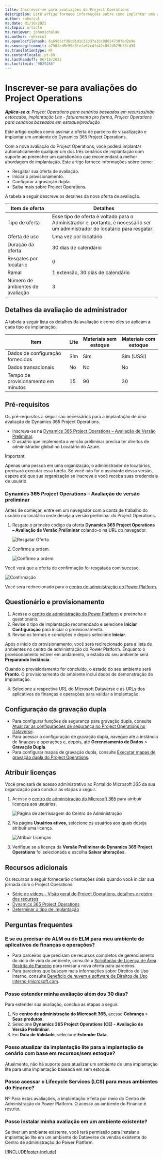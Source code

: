 ```yaml
---
title: Inscrever-se para avaliações do Project Operations
description: Este artigo fornece informações sobre como implantar uma avaliação do Dynamics 365 Project Operations.
author: ruhercul
ms.date: 01/10/2022
ms.topic: article
ms.reviewer: johnmichalak
ms.author: ruhercul
ms.openlocfilehash: 6a6986cfd6c01d1c22d37a10c8d824730fad2e9e
ms.sourcegitcommit: a798fed5c59e3fefa62cdfa42c852d529b33fd35
ms.translationtype: HT
ms.contentlocale: pt-BR
ms.lasthandoff: 06/18/2022
ms.locfileid: "9029286"
---
```

# <a name="sign-up-for-project-operations-trials"></a>Inscrever-se para avaliações do Project Operations 

_**Aplica-se a:** Project Operations para cenários baseados em recursos/não estocados, implantação Lite - faturamento pro forma, Project Operations para cenários baseados em estoque/produção__ 



Este artigo explica como assinar a oferta de parceiro de visualização e implantar um ambiente do Dynamics 365 Project Operations.

Com a nova avaliação do Project Operations, você poderá implantar automaticamente qualquer um dos três cenários de implantação com suporte ao preencher um questionário que recomendará a melhor abordagem de implantação. Este artigo fornece informações sobre como:

- Resgatar sua oferta de avaliação.
- Iniciar o provisionamento.
- Configurar a gravação dupla.
- Saiba mais sobre Project Operations. 

A tabela a seguir descreve os detalhes da nova oferta de avaliação.

| **Item de oferta**               | **Detalhes**                                  |
|------------------------------|----------------------------------------------|
| Tipo de oferta                   | Esse tipo de oferta é voltado para o Administrador e, portanto, é necessário ser um administrador do locatário para resgatar. |
| Oferta de uso                    | Uma vez por locatário                          |
| Duração da oferta               | 30 dias de calendário                             |
| Resgates por locatário       | 0                                            |
| Ramal                    | 1 extensão, 30 dias de calendário               |
| Número de ambientes de avaliação | 3                                            |


## <a name="admin-trial-details"></a>Detalhes da avaliação de administrador
A tabela a seguir lista os detalhes da avaliação e como eles se aplicam a cada tipo de implantação.

| **Item**                      | **Lite**                                     | **Materiais sem estoque** | **Materiais com estoque** |
|-------------------------------|----------------------------------------------|---------------------------|-----------------------|
| Dados de configuração fornecidos           | Sim                                          | Sim                       | Sim (USSI)            |
| Dados transacionais            | No                                           | No                        | No                    |
| Tempo de provisionamento em minutos  | 15                                           | 90                        | 30                    |
 
## <a name="prerequisites"></a>Pré-requisitos
Os pré-requisitos a seguir são necessários para a implantação de uma avaliação do Dynamics 365 Project Operations.

- Inscreva-se na [Dynamics 365 Project Operations – Avaliação de Versão Preliminar](https://www.aka.ms/try-po).
- O usuário que implementa a versão preliminar precisa ter direitos de administrador global no Locatário do Azure.

> [!IMPORTANT]
> Apenas uma pessoa em uma organização, o administrador de locatários, precisará executar essa tarefa. Se você não for o assinante dessa versão, espere até que sua organização se inscreva e você receba suas credenciais de usuário.

### <a name="dynamics-365-project-operations---preview-trial"></a>Dynamics 365 Project Operations – Avaliação de versão preliminar 

Antes de começar, entre em um navegador com a conta de trabalho do usuário no locatário onde deseja a versão preliminar do Project Operations.

1. Resgate o primeiro código da oferta **Dynamics 365 Project Operations – Avaliação de Versão Preliminar** colando-o na URL do navegador.

    ![Resgatar Oferta](./media/16RedeemFirstOfferNew.png)

2. Confirme a ordem.

    ![Confirme a ordem](./media/17ConfirmOrderNew.png)

  Você verá que a oferta de confirmação foi resgatada com sucesso.

   ![Confirmação](./media/18OrderConfirmationNew.png)

  Você será redirecionado para o [centro de administração do Power Platform](https://admin.powerplatform.microsoft.com/projectoperationstrial).

## <a name="questionnaire-and-provisioning"></a>Questionário e provisionamento

1.  Acesse o [centro de administração do Power Platform](https://admin.powerplatform.com/projectoperationstrial) e preencha o questionário.  
2.  Revise o tipo de implantação recomendado e selecione **Iniciar Configuração** para iniciar o provisionamento.
3.  Revise os termos e condições e depois selecione **Iniciar**.

   Após o início do provisionamento, você será redirecionado para a lista de ambientes no centro de administração do Power Platform. Enquanto o provisionamento estiver em andamento, o estado do seu ambiente será **Preparando Instância**.
 
  Quando o provisionamento for concluído, o estado do seu ambiente será **Pronto**. O provisionamento do ambiente inclui dados de demonstração da implantação.
 
4.  Selecione a respectiva URL do Microsoft Dataverse e as URLs dos aplicativos de finanças e operações para validar a implantação.

## <a name="configuring-dual-write"></a>Configuração da gravação dupla
- Para configurar funções de segurança para gravação dupla, consulte [Atualizar as configurações de segurança no Project Operations no Dataverse](resource-provision-new-environment.md#update-security-settings-on-project-operations-on-dataverse).
- Para acessar a configuração de gravação dupla, navegue até a instância de finanças e operações e, depois, até **Gerenciamento de Dados** > **Gravação Dupla**.
- Para configurar mapas de gravação dupla, consulte [Executar mapas de gravação dupla do Project Operations](resource-provision-new-environment.md#run-project-operations-dual-write-maps).

## <a name="assign-licenses"></a>Atribuir licenças

Você precisará de acesso administrativo ao Portal do Microsoft 365 da sua organização para concluir as etapas a seguir.

1. Acesse o [centro de administração do Microsoft 365](https://portal.office.com/) para atribuir licenças aos usuários.

   ![Página de aterrissagem do Centro de Administração](./media/14AdminPortal.png)

2. Na página **Usuários ativos**, selecione os usuários aos quais deseja atribuir uma licença.

   ![Atribuir Licenças](./media/15AssignLicenses.png)

3. Verifique se a licença da **Versão Preliminar do Dynamics 365 Project Operations** foi selecionada e escolha **Salvar alterações**.

## <a name="additional-resources"></a>Recursos adicionais

Os recursos a seguir fornecerão orientações úteis quando você iniciar sua jornada com o Project Operations:

- [Série de vídeos - Visão geral do Project Operations, detalhes e roteiro dos recursos](https://youtube.com/playlist?list=PLcakwueIHoT_LJ3Fr1tHnkPk5lioqE6uH)
- [Dynamics 365 Project Operations](/learn/modules/examine-dynamics-365-project-operations/)
- [Determinar o tipo de implantação](determine-deployment-type.md)

## <a name="frequently-asked-questions"></a>Perguntas frequentes

### <a name="what-if-i-require-alm-or-elm-for-my-finance-and-operations-apps-environment"></a>E se eu precisar do ALM ou do ELM para meu ambiente de aplicativos de finanças e operações?

- Para parceiros que precisam de recursos completos de gerenciamento do ciclo de vida do ambiente, consulte a [Solicitação de Licença de Área Restrita de Parceiro](https://experience.dynamics.com/requestlicense) para revisar a nova oferta para parceiros. 
- Para parceiros que buscam mais informações sobre Direitos de Uso Interno, consulte [Benefício de nuvem e software de Direitos de Uso Interno (microsoft.com](https://partner.microsoft.com/membership/internal-use-software).

### <a name="can-i-extend-my-trial-beyond-30-days"></a>Posso estender minha avaliação além dos 30 dias?
Para estender sua avaliação, conclua as etapas a seguir.

1. No **centro de administração do Microsoft 365**, acesse **Cobrança** > **Seus produtos**.
2. Selecione **Dynamics 365 Project Operations (CE) - Avaliação de Versão Preliminar**.
3. Em **Data de Validade**, selecione **Estender Data**.

### <a name="can-i-upgrade-from-the-lite-deployment-to-the-resourcenon-stocked-based-scenario-deployment"></a>Posso atualizar da implantação lite para a implantação de cenário com base em recursos/sem estoque?
Atualmente, não há suporte para atualizar um ambiente de uma implantação lite para uma implantação baseada em sem estoque.

### <a name="can-i-access-lifecycle-services-lcs-for-my-finance-environments"></a>Posso acessar o Lifecycle Services (LCS) para meus ambientes do Finance?  
Nº Para estas avaliações, a implantação é feita por meio do Centro de Administração do Power Platform. O acesso ao ambiente do Finance é restrito.

### <a name="can-i-install-my-trial-on-an-existing-environment"></a>Posso instalar minha avaliação em um ambiente existente?
Se tiver um ambiente existente, você terá permissão para instalar a implantação lite em um ambiente do Dataverse de vendas existente do Centro de administração do Power Platform.

[!INCLUDE[footer-include](../includes/footer-banner.md)]
